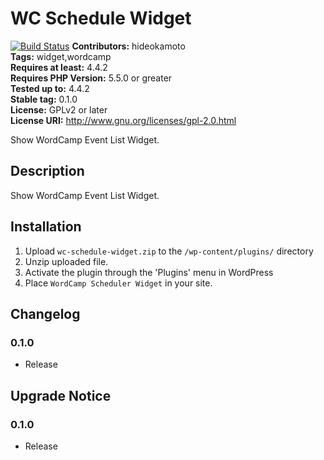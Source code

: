 # WC Schedule Widget #
[![Build Status](https://travis-ci.org/hideokamoto/wc-schedule-widget.svg?branch=master)](https://travis-ci.org/hideokamoto/wc-schedule-widget)
**Contributors:** hideokamoto  
**Tags:** widget,wordcamp  
**Requires at least:** 4.4.2  
**Requires PHP Version:** 5.5.0 or greater  
**Tested up to:** 4.4.2  
**Stable tag:** 0.1.0  
**License:** GPLv2 or later  
**License URI:** http://www.gnu.org/licenses/gpl-2.0.html  

Show WordCamp Event List Widget.

## Description ##
Show WordCamp Event List Widget.

## Installation ##

1. Upload `wc-schedule-widget.zip` to the `/wp-content/plugins/` directory
2. Unzip uploaded file.
3. Activate the plugin through the 'Plugins' menu in WordPress
4. Place `WordCamp Scheduler Widget` in your site.

## Changelog ##

### 0.1.0 ###
* Release

## Upgrade Notice ##

### 0.1.0 ###
* Release
